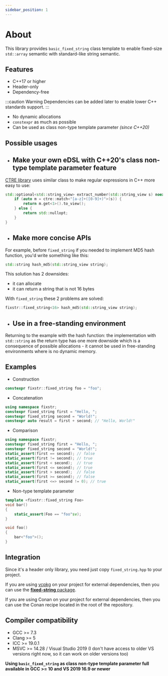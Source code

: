 ```yaml
---
sidebar_position: 1
---
```


# About

This library provides `basic_fixed_string` class template to enable fixed-size `std::array` semantic with standard-like string semantic.

## Features

* C++17 or higher
* Header-only
* Dependency-free

:::caution Warning
Dependencies can be added later to enable lower C++ standards support.
:::

* No dynamic allocations
* `constexpr` as much as possible
* Can be used as class non-type template parameter *(since C++20)*

## Possible usages

* ## Make your own eDSL with C++20's class non-type template parameter feature

[CTRE library](https://github.com/hanickadot/compile-time-regular-expressions) uses similar class to make regular expressions in C++ more easy to use:
```cpp
std::optional<std::string_view> extract_number(std::string_view s) noexcept {
    if (auto m = ctre::match<"[a-z]+([0-9]+)">(s)) {
        return m.get<1>().to_view();
    } else {
        return std::nullopt;
    }
}
```

* ## Make more concise APIs

For example, before `fixed_string` if you needed to implement MD5 hash function, you'd write something like this:
```cpp
std::string hash_md5(std::string_view string);
```
This solution has 2 downsides: 
* it can allocate
* it can return a string that is not 16 bytes

With `fixed_string` these 2 problems are solved:
```cpp
fixstr::fixed_string<16> hash_md5(std::string_view string);
```

* ## Use in a free-standing environment

Returning to the example with the hash function: the implementation with `std::string` as the return type has one more downside which is a consequence of possible allocations - it cannot be used in free-standing environments where is no dynamic memory.

## Examples

* Construction
```cpp
constexpr fixstr::fixed_string foo = "foo";
```

* Concatenation
```cpp
using namespace fixstr;
constexpr fixed_string first = "Hello, ";
constexpr fixed_string second = "World!";
constexpr auto result = first + second; // "Hello, World!"
```

* Comparison
```cpp
using namespace fixstr;
constexpr fixed_string first = "Hello, ";
constexpr fixed_string second = "World!";
static_assert(first == second); // false
static_assert(first != second); // true
static_assert(first < second);  // true
static_assert(first <= second); // true
static_assert(first > second);  // false 
static_assert(first >= second); // false
static_assert(first <=> second != 0); // true
```

* Non-type template parameter
```cpp
template <fixstr::fixed_string Foo>
void bar()
{
    static_assert(Foo == "foo"sv);
}

void foo()
{
    bar<"foo">();
}
```

## Integration
Since it's a header only library, you need just copy `fixed_string.hpp` to your project.

If you are using [vcpkg](https://github.com/Microsoft/vcpkg/) on your project for external dependencies, then you can use the [**fixed-string** package](https://github.com/microsoft/vcpkg/tree/master/ports/fixed-string).

If you are using Conan on your project for external dependencies, then you can use the Conan recipe located in the root of the repository.

## Compiler compatibility
* GCC >= 7.3
* Clang >= 5
* ICC >= 19.0.1
* MSVC >= 14.28 / Visual Studio 2019 (I don't have access to older VS versions right now, so it can work on older versions too)

**Using `basic_fixed_string` as class non-type template parameter full available in GCC >= 10 and VS 2019 16.9 or newer**
